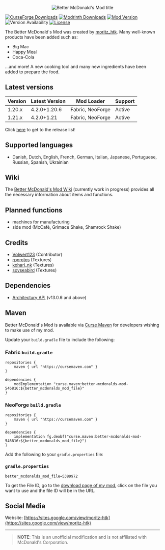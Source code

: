 <p align="center">
    <img src="https://i.imgur.com/7tt7UUH.png"  alt="Better McDonald's Mod title"/>
</p>

[![CurseForge Downloads](https://cf.way2muchnoise.eu/short_546816_downloads.svg?badge_style=for_the_badge)](https://www.curseforge.com/minecraft/mc-mods/better-mcdonalds-mod)
[![Modrinth Downloads](https://img.shields.io/modrinth/dt/kdnePgr1?style=for-the-badge&logo=modrinth)](https://modrinth.com/mod/better-mcdonalds-mod)
[![Mod Version](https://img.shields.io/modrinth/v/kdnePgr1?style=for-the-badge)](https://github.com/moritz-htk/better-mcdonalds-mod/releases)
![Version Availability](https://cf.way2muchnoise.eu/versions/546816.svg?badge_style=for_the_badge)
[![License](https://img.shields.io/badge/LICENSE-moritz__htk_Software_License_Agreement_(mSLA)-red?style=for-the-badge)](https://sites.google.com/view/moritz-htk/license)

The Better McDonald's Mod was created by [moritz_htk](https://github.com/moritz-htk). Many well-known products have been added such as:
- Big Mac
- Happy Meal
- Coca-Cola

...and more! A new cooking tool and many new ingredients have been added to prepare the food.

## Latest versions
| Version | Latest Version | Mod Loader       | Support |
|---------|----------------|------------------|---------|
| 1.20.x  | 4.2.0+1.20.6   | Fabric, NeoForge | Active  |
| 1.21.x  | 4.2.0+1.21     | Fabric, NeoForge | Active  |

Click [here](https://github.com/moritz-htk/better-mcdonalds-mod/releases) to get to the release list!

## Supported languages
- Danish, Dutch, English, French, German, Italian, Japanese, Portuguese, Russian, Spanish, Ukrainian

## Wiki
The [Better McDonald's Mod Wiki](https://github.com/moritz-htk/better-mcdonalds-mod/wiki) (currently work in progress) provides all the necessary information about items and functions.

## Planned functions
- machines for manufacturing
- side mod (McCafé, Grimace Shake, Shamrock Shake)

## Credits
- [Volwert123](https://github.com/Volwert123/) (Contributor)
- [rporotos](https://www.fiverr.com/rporotos) (Textures)
- [kohari_nk](https://www.fiverr.com/kohari_nk) (Textures)
- [sovseabird](https://www.fiverr.com/sovseabird) (Textures)

## Dependencies
- [Architectury API](https://github.com/architectury/architectury-api) (v13.0.6 and above)

## Maven
Better McDonald's Mod is available via [Curse Maven](https://www.cursemaven.com/) for developers wishing to make use of my mod.

Update your `build.gradle` file to include the following:

### Fabric `build.gradle`
```
repositories {
    maven { url "https://cursemaven.com" }
}

dependencies {
    modImplementation "curse.maven:better-mcdonalds-mod-546816:${better_mcdonalds_mod_file}"
}
```

### NeoForge `build.gradle`
```
repositories {
    maven { url "https://cursemaven.com" }
}

dependencies {
    implementation fg.deobf("curse.maven:better-mcdonalds-mod-546816:${better_mcdonalds_mod_file}")
}
```

Add the following to your `gradle.properties` file:

### `gradle.properties`
```
better_mcdonalds_mod_file=5389972
```

To get the File ID, go to the [download page of my mod](https://www.curseforge.com/minecraft/mc-mods/better-mcdonalds-mod/files), click on the file you want to use and the file ID will be in the URL.

## Social Media
Website: [https://sites.google.com/view/moritz-htk](https://sites.google.com/view/moritz-htk)

---
> **NOTE**: This is an unofficial modification and is not affiliated with McDonald's Corporation.